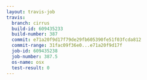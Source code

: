 ```yaml
---
layout: travis-job
travis:
  branch: cirrus
  build-id: 609435233
  build-number: 387
  commit: e71a20f9d17f79de29fb605390fe51f03fcda812
  commit-range: 31fac09f36e0...e71a20f9d17f
  job-id: 609435238
  job-number: 387.5
  os-name: osx
  test-result: 0
---
```

